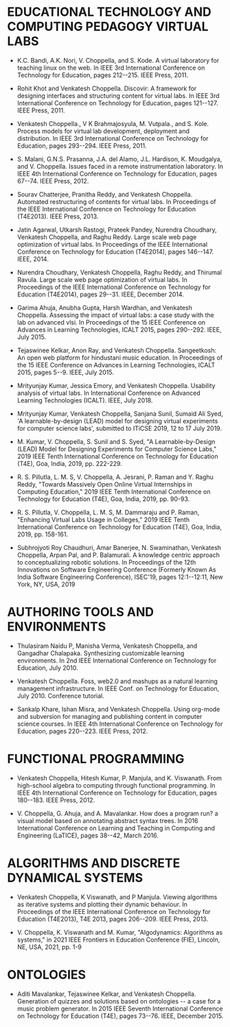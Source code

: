 # EDUCATIONAL TECHNOLOGY AND COMPUTING PEDAGOGY VIRTUAL LABS

- K.C. Bandi, A.K. Nori, V. Choppella, and S. Kode. A virtual laboratory for teaching linux on the web. In IEEE 3rd International Conference on Technology for Education, pages 212--215. IEEE Press, 2011.

- Rohit Khot and Venkatesh Choppella. Discovir: A framework for designing interfaces and structuring content for virtual labs. In IEEE 3rd International Conference on Technology for Education, pages 121--127. IEEE Press, 2011.

- Venkatesh Choppella., V K Brahmajosyula, M. Vutpala., and S. Kole. Process models for virtual lab development, deployment and distribution. In IEEE 3rd International Conference on Technology for Education, pages 293--294. IEEE Press, 2011.

- S. Malani, G.N.S. Prasanna, J.A. del Alamo, J.L. Hardison, K. Moudgalya, and V. Choppella. Issues faced in a remote instrumentation laboratory. In IEEE 4th International Conference on Technology for Education, pages 67--74. IEEE Press, 2012.

- Sourav Chatterjee, Pranitha Reddy, and Venkatesh Choppella. Automated restructuring of contents for virtual labs. In Proceedings of the IEEE International Conference on Technology for Education (T4E2013). IEEE Press, 2013.

- Jatin Agarwal, Utkarsh Rastogi, Prateek Pandey, Nurendra Choudhary, Venkatesh Choppella, and Raghu Reddy. Large scale web page optimization of virtual labs. In Proceedings of the IEEE International Conference on Technology for Education (T4E2014), pages 146--147. IEEE, 2014.

- Nurendra Choudhary, Venkatesh Choppella, Raghu Reddy, and Thirumal Ravula. Large scale web page optimization of virtual labs. In Proceedings of the IEEE International Conference on Technology for Education (T4E2014), pages 29--31. IEEE, December 2014.

- Garima Ahuja, Anubha Gupta, Harsh Wardhan, and Venkatesh Choppella. Assessing the impact of virtual labs: a case study with the lab on advanced vlsi. In Proceedings of the 15 IEEE Conference on Advances in Learning Technologies, ICALT 2015, pages 290--292. IEEE, July 2015.

- Tejaswinee Kelkar, Anon Ray, and Venkatesh Choppella. Sangeetkosh: An open web platform for hindustani music education. In Proceedings of the 15 IEEE Conference on Advances in Learning Technologies, ICALT 2015, pages 5--9. IEEE, July 2015.

- Mrityunjay Kumar, Jessica Emory, and Venkatesh Choppella. Usability analysis of virtual labs. In International Conference on Advanced Learning Technologies (ICALT). IEEE, July 2018.

- Mrityunjay Kumar, Venkatesh Choppella, Sanjana Sunil, Sumaid Ali Syed, 'A learnable-by-design (LEAD) model for designing virtual experiments for computer science labs', submitted to  ITiCSE 2019, 12 to 17 July 2019.

- M. Kumar, V. Choppella, S. Sunil and S. Syed, "A Learnable-by-Design (LEAD) Model for Designing Experiments for Computer Science Labs," 2019 IEEE Tenth International Conference on Technology for Education (T4E), Goa, India, 2019, pp. 222-229.

- R. S. Pillutla, L. M. S, V. Choppella, A. Jesrani, P. Raman and Y. Raghu Reddy, "Towards Massively Open Online Virtual Internships in Computing Education," 2019 IEEE Tenth International Conference on Technology for Education (T4E), Goa, India, 2019, pp. 90-93.

- R. S. Pillutla, V. Choppella, L. M. S, M. Dammaraju and P. Raman, "Enhancing Virtual Labs Usage in Colleges," 2019 IEEE Tenth International Conference on Technology for Education (T4E), Goa, India, 2019, pp. 158-161.

- Subhrojyoti Roy Chaudhuri, Amar Banerjee, N. Swaminathan, Venkatesh Choppella, Arpan Pal, and P. Balamurali. A knowledge centric approach to conceptualizing robotic solutions. In Proceedings of the 12th Innovations on Software Engineering Conference (Formerly Known As India Software Engineering Conference), ISEC'19, pages 12:1--12:11, New York, NY, USA, 2019

# AUTHORING TOOLS AND ENVIRONMENTS
- Thulasiram Naidu P, Manisha Verma, Venkatesh Choppella, and Gangadhar Chalapaka. Synthesizing customizable learning environments. In 2nd IEEE International Conference on Technology for Education, July 2010.

- Venkatesh Choppella. Foss, web2.0 and mashups as a natural learning management infrastructure. In IEEE Conf. on Technology for Education, July 2010. Conference tutorial.

- Sankalp Khare, Ishan Misra, and Venkatesh Choppella. Using org-mode and subversion for managing and publishing content in computer science courses. In IEEE 4th International Conference on Technology for Education, pages 220--223. IEEE Press, 2012.

# FUNCTIONAL PROGRAMMING 
- Venkatesh Choppella, Hitesh Kumar, P. Manjula, and K. Viswanath. From high-school algebra to computing through functional programming. In IEEE 4th International Conference on Technology for Education, pages 180--183. IEEE Press, 2012.

- V. Choppella, G. Ahuja, and A. Mavalankar. How does a program run? a visual model based on annotating abstract syntax trees. In 2016 International Conference on Learning and Teaching in Computing and Engineering (LaTICE), pages 38--42, March 2016.

# ALGORITHMS AND DISCRETE DYNAMICAL SYSTEMS
- Venkatesh Choppella, K Viswanath, and P Manjula. Viewing algorithms as iterative systems and plotting their dynamic behaviour. In Proceedings of the IEEE International Conference on Technology for Education (T4E2013), T4E 2013, pages 206--209. IEEE Press, 2013.

- V. Choppella, K. Viswanath and M. Kumar, "Algodynamics: Algorithms as systems," in 2021 IEEE Frontiers in Education Conference (FIE), Lincoln, NE, USA, 2021, pp. 1-9

# ONTOLOGIES
- Aditi Mavalankar, Tejaswinee Kelkar, and Venkatesh Choppella. Generation of quizzes and solutions based on ontologies -- a case for a music problem generator. In 2015 IEEE Seventh International Conference on Technology for Education (T4E), pages 73--76. IEEE, December 2015.

